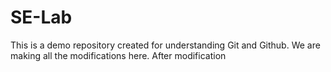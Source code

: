 # SE-Lab
This is a demo repository created for understanding Git and Github. We are making all the modifications here. After modification
